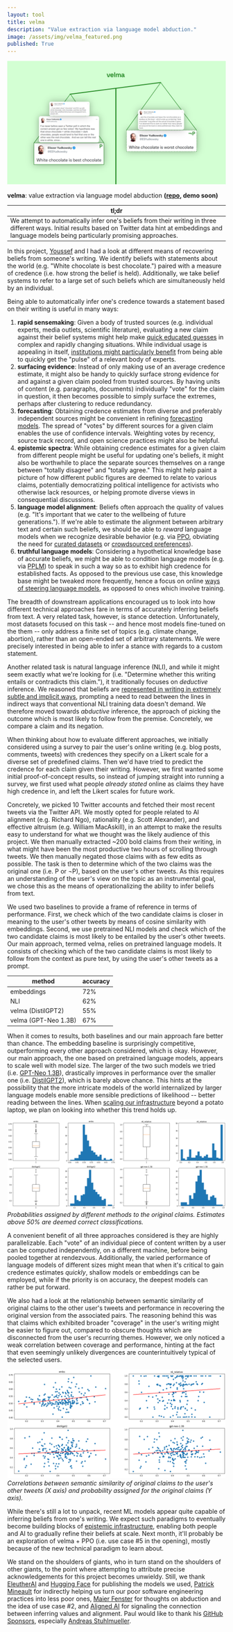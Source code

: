 ```yaml
---
layout: tool
title: velma
description: "Value extraction via language model abduction."
image: /assets/img/velma_featured.png
published: True
---
```


![](/assets/img/velma_featured.png)

**velma**: value extraction via language model abduction **([repo](https://github.com/paulbricman/velma), demo soon)**

| tl;dr                                                                                                                                                                                                             |
| ----------------------------------------------------------------------------------------------------------------------------------------------------------------------------------------------------------------- |
| We attempt to automatically infer one's beliefs from their writing in three different ways. Initial results based on Twitter data hint at embeddings and language models being particularly promising approaches. |

In this project, [Youssef](https://youssefabdelm.github.io/) and I had a look at different means of recovering beliefs from someone's writing. We identify beliefs with statements about the world (e.g. "White chocolate is best chocolate.") paired with a measure of credence (i.e. how strong the belief is held). Additionally, we take belief systems to refer to a large set of such beliefs which are simultaneously held by an individual.

Being able to automatically infer one's credence towards a statement based on their writing is useful in many ways:

1. **rapid sensemaking**: Given a body of trusted sources (e.g. individual experts, media outlets, scientific literature), evaluating a new claim against their belief systems might help make [quick educated guesses](/reflections/liquid-epistemics) in complex and rapidly changing situations. While individual usage is appealing in itself, [institutions might particularly benefit](https://80000hours.org/problem-profiles/improving-institutional-decision-making/) from being able to quickly get the "pulse" of a relevant body of experts.
2. **surfacing evidence**: Instead of only making use of an average credence estimate, it might also be handy to quickly surface strong evidence for and against a given claim pooled from trusted sources. By having units of content (e.g. paragraphs, documents) individually "vote" for the claim in question, it then becomes possible to simply surface the extremes, perhaps after clustering to reduce redundancy.
3. **forecasting**: Obtaining credence estimates from diverse and preferably independent sources might be convenient in refining [forecasting models](https://www.metaculus.com/questions/). The spread of "votes" by different sources for a given claim enables the use of confidence intervals. Weighting votes by recency, source track record, and open science practices might also be helpful.
4. **epistemic spectra**: While obtaining credence estimates for a given claim from different people might be useful for updating one's beliefs, it might also be worthwhile to place the separate sources themselves on a range between "totally disagree" and "totally agree." This might help paint a picture of how different public figures are deemed to relate to various claims, potentially democratizing political intelligence for activists who otherwise lack resources, or helping promote diverse views in consequential discussions.
5. **language model alignment**: Beliefs often approach the quality of values (e.g. "It's important that we cater to the wellbeing of future generations."). If we're able to estimate the alignment between arbitrary text and certain such beliefs, we should be able to _reward_ language models when we recognize desirable behavior (e.g. via [PPO](https://github.com/lvwerra/trl), obviating the need for [curated datasets](https://openai.com/blog/improving-language-model-behavior/) or [crowdsourced preferences](https://openai.com/blog/fine-tuning-gpt-2/)).
6. **truthful language models**: Considering a hypothetical knowledge base of accurate beliefs, we might be able to condition language models (e.g. via [PPLM](https://github.com/uber-research/PPLM)) to speak in such a way so as to exhibit high credence for established facts. As opposed to the previous use case, this knowledge base might be tweaked more frequently, hence a focus on online [ways of steering language models](/reflections/wielding-language-models), as opposed to ones which involve training.

The breadth of downstream applications encouraged us to look into how different technical approaches fare in terms of accurately inferring beliefs from text. A very related task, however, is stance detection. Unfortunately, most datasets focused on this task -- and hence most models fine-tuned on the them -- only address a finite set of topics (e.g. climate change, abortion), rather than an open-ended set of arbitrary statements. We were precisely interested in being able to infer a stance with regards to a custom statement.

Another related task is natural language inference (NLI), and while it might seem exactly what we're looking for (i.e. "Determine whether this writing entails or contradicts this claim."), it traditionally focuses on _deductive_ inference. We reasoned that beliefs are [represented in writing in extremely subtle and implicit ways](https://markusstrasser.org/extracting-knowledge-from-literature/), prompting a need to read between the lines in indirect ways that conventional NLI training data doesn't demand. We therefore moved towards _abductive_ inference, the approach of picking the outcome which is most likely to follow from the premise. Concretely, we compare a claim and its negation.

When thinking about how to evaluate different approaches, we initially considered using a survey to pair the user's online writing (e.g. blog posts, comments, tweets) with credences they specify on a Likert scale for a diverse set of predefined claims. Then we'd have tried to predict the credence for each claim given their writing. However, we first wanted some initial proof-of-concept results, so instead of jumping straight into running a survey, we first used what people _already stated_ online as claims they have high credence in, and left the Likert scales for future work.

Concretely, we picked 10 Twitter accounts and fetched their most recent tweets via the Twitter API. We mostly opted for people related to AI alignment (e.g. Richard Ngo), rationality (e.g. Scott Alexander), and effective altruism (e.g. William MacAskill), in an attempt to make the results easy to understand for what we thought was the likely audience of this project. We then manually extracted ~200 bold claims from their writing, in what might have been the most productive two hours of scrolling through tweets. We then manually negated those claims with as few edits as possible. The task is then to determine which of the two claims was the original one (i.e. P or ¬P), based on the user's other tweets. As this requires an understanding of the user's view on the topic as an instrumental goal, we chose this as the means of operationalizing the ability to infer beliefs from text.

We used two baselines to provide a frame of reference in terms of performance. First, we check which of the two candidate claims is closer in meaning to the user's other tweets by means of cosine similarity with embeddings. Second, we use pretrained NLI models and check which of the two candidate claims is most likely to be entailed by the user's other tweets. Our main approach, termed velma, relies on pretrained language models. It consists of checking which of the two candidate claims is most likely to follow from the context as pure text, by using the user's other tweets as a prompt.

| method               | accuracy |
| -------------------- | -------- |
| embeddings           | 72%      |
| NLI                  | 62%      |
| velma (DistilGPT2)   | 55%      |
| velma (GPT-Neo 1.3B) | 67%      |

When it comes to results, both baselines and our main approach fare better than chance. The embedding baseline is surprisingly competitive, outperforming every other approach considered, which is okay. However, our main approach, the one based on pretrained language models, appears to scale well with model size. The larger of the two such models we tried (i.e. [GPT-Neo 1.3B](https://www.eleuther.ai/projects/gpt-neo/)), drastically improves in performance over the smaller one (i.e. [DistilGPT2](https://huggingface.co/distilgpt2)), which is barely above chance. This hints at the possibility that the more intricate models of the world internalized by larger language models enable more sensible predictions of likelihood -- better reading between the lines. When [scaling our infrastructure](/lifelong-learning) beyond a potato laptop, we plan on looking into whether this trend holds up.

![](/assets/img/probs.png)
_Probabilities assigned by different methods to the original claims. Estimates above 50% are deemed correct classifications._

A convenient benefit of all three approaches considered is they are highly parallelizable. Each "vote" of an individual piece of content written by a user can be computed independently, on a different machine, before being pooled together at rendezvous. Additionally, the varied performance of language models of different sizes might mean that when it's critical to gain credence estimates _quickly_, shallow models or embeddings can be employed, while if the priority is on accuracy, the deepest models can rather be put forward.

We also had a look at the relationship between semantic similarity of original claims to the other user's tweets and performance in recovering the original version from the associated pairs. The reasoning behind this was that claims which exhibited broader "coverage" in the user's writing might be easier to figure out, compared to obscure thoughts which are disconnected from the user's recurring themes. However, we only noticed a weak correlation between coverage and performance, hinting at the fact that even seemingly unlikely divergences are counterintuitively typical of the selected users.

![](/assets/img/similarity_correlations.png)
_Correlations between semantic similarity of original claims to the user's other tweets (X axis) and probability assigned for the original claims (Y axis)._

While there's still a lot to unpack, recent ML models appear quite capable of inferring beliefs from one's writing. We expect such paradigms to eventually become building blocks of [epistemic infrastructure](/reflections/liquid-epistemics), enabling both people and AI to gradually refine their beliefs at scale. Next month, it'll probably be an exploration of velma + PPO (i.e. use case #5 in the opening), mostly because of the new technical paradigm to learn about.

We stand on the shoulders of giants, who in turn stand on the shoulders of other giants, to the point where attempting to attribute precise acknowledgements for this project becomes unwieldy. Still, we thank [EleutherAI](https://www.eleuther.ai/) and [Hugging Face](https://huggingface.co/) for publishing the models we used, [Patrick Mineault](https://goodresearch.dev/) for indirectly helping us turn our poor software engineering practices into less poor ones, [Maier Fenster](https://twitter.com/maierfenster) for thoughts on abduction and the idea of use case #2, and [Aligned AI](https://buildaligned.ai/) for signaling the connection between inferring values and alignment. Paul would like to thank his [GitHub Sponsors](https://github.com/sponsors/paulbricman), especially [Andreas Stuhlmueller](https://stuhlmueller.org/).
